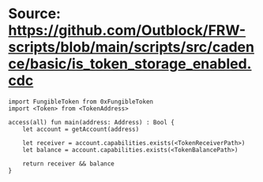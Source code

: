 # Source: https://github.com/Outblock/FRW-scripts/blob/main/scripts/src/cadence/basic/is_token_storage_enabled.cdc

```
import FungibleToken from 0xFungibleToken
import <Token> from <TokenAddress>

access(all) fun main(address: Address) : Bool {
    let account = getAccount(address)
   
    let receiver = account.capabilities.exists(<TokenReceiverPath>)
    let balance = account.capabilities.exists(<TokenBalancePath>)

    return receiver && balance
}
```